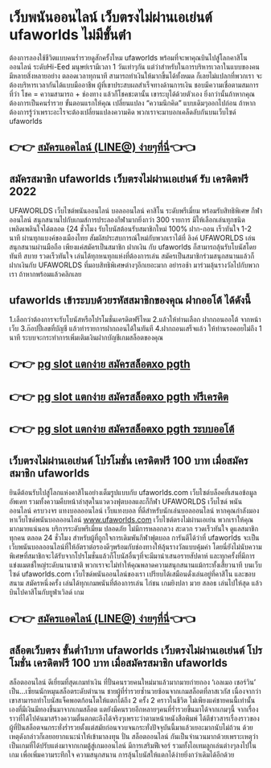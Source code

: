# เว็บพนันออนไลน์ เว็บตรงไม่ผ่านเอเย่นต์ ufaworlds ไม่มีขั้นต่ํา
ต้องการลองใช้ชีวิตแบบคนร่ำรวยดูสักครั้งไหม ufaworlds พร้อมที่จะพาคุณบินไปสู่โลกคาสิโนออนไลน์ ระดับHi-Eed
มนุษย์เรามีเวลา 1 วันเท่าๆกัน แต่ว่าสำหรับในการบริหารเวลาในแบบของคนมีหลายสิ่งหลายอย่าง ตลอดเวลาทุกนาที สามารถทำเงินให้มากขึ้นได้ทั้งหมด 
ก็เลยไม่แปลกที่พวกเรา จะต้องบริหารเวลากันได้แบบมืออาชีพ ผู้ที่เขาประสบผลสำเร็จทางด้านการเงิน ชอบมีความเชื่อตามสมการที่ว่า โชค = ความสามารถ + ช่องทาง 
แล้วก็โชคชะตานั้น เขาระบุได้ด้วยตัวเอง ยิ่งกว่านั้นถ้าหากคุณต้องการเป็นคนร่ำรวย ขั้นตอนแรกให้คุณ เปลี่ยนแปลง “ความนึกคิด” แบบเดิมๆออกไปก่อน 
ถ้าหากต้องการรู้ว่าเพราะอะไรจะต้องเปลี่ยนแปลงความคิด พวกเราจะมาบอกเคล็ดลับกันบนเว็บไซด์ ufaworlds

## 👉👉 [สมัครแอดไลน์ (LINE@) ง่ายๆที่นี่](https://lin.ee/WM4070V)👈👈

## สมัครสมาชิก ufaworlds เว็บตรงไม่ผ่านเอเย่นต์ รับ เครดิตฟรี 2022
UFAWORLDS เว็บไซต์พนันออนไลน์ บอลออนไลน์ คาสิโน ระดับพรีเมี่ยม พร้อมรับสิทธิพิเศษ
กีฬาออนไลน์ สนุกสนานไปกับเกมส์การประลองกีฬามากยิ่งกว่า 300 รายการ มีให้เลือกเล่นทุกชนิด เพลิดเพลินใจได้ตลอด 
{24 ชั่วโมง รับโบนัสต้อนรับสมาชิกใหม่ 100% ฝาก-ถอน เร็วทันใจ 1-2 นาที ผ่านทุกแบงค์ของเมืองไทย
สัมผัสประสบการณ์ใหม่กับพวกเราได้ที่ ลิงค์ UFAWORLDS
เล่นสนุกสนานผ่านมือถือ เพียงแค่สมัครเป็นสมาชิก ฝากเงิน กับ ufaworlds ก็สามารถลุ้นรับโบนัสโดยทันที 
สบาย รวดเร็วทันใจ เล่นได้ทุกหนทุกแห่งที่ต้องการเล่น
สมัครเป็นสมาชิกร่วมสนุกสนานแล้วก็ฝากเงินกับ UFAWORLDS ที่มอบสิทธิพิเศษต่างๆอีกเยอะมาก
อย่ารอช้า มาร่วมลุ้นรางวัลไปกับพวกเรา ถ้าหากพร้อมแล้วคลิกเลย

## ufaworlds เข้าระบบด้วยรหัสสมาชิกของคุณ ฝากออโต้ ได้ดังนี้
1.เลือกว่าต้องการจะรับโบนัสหรือโปรโมชั่นเครดิตฟรีไหม
2.แล้วให้ท่านเลือก ฝากถอนออโต้ จากหน้าเว็บ
3.ก๊อปปี้เลขที่บัญชี แล้วทำรายการฝากถอนได้ในทันที
4.ฝากถอนเสร็จแล้ว ให้ท่านรอคอยไม่ถึง 1 นาที ระบบจะกระทำการเพิ่มเติมเงินฝากบัญชีเกมสล็อตของคุณ

## 👉👉 [pg slot แตกง่าย สมัครสล็อตxo pgth](https://ufaworlds.com/)
## 👉👉 [pg slot แตกง่าย สมัครสล็อตxo pgth ฟรีเครดิต](https://lin.ee/WM4070V)
## 👉👉 [pg slot แตกง่าย สมัครสล็อตxo pgth ระบบออโต้](https://customer.ufaworlds.com/register?agent=ufa)

## เว็บตรงไม่ผ่านเอเย่นต์ โปรโมชั่น เครดิตฟรี 100 บาท เมื่อสมัครสมาชิก ufaworlds 
ยินดีต้อนรับไปสู่โลกแห่งคาสิโนอย่างเต็มรูปแบบกับ ufaworlds.com เว็บไซต์บล็อคที่เสนอข้อมูลอัพเดท รวมทั้งความคืบหน้าล่าสุดในแวดวงฟุตบอลและก็กีฬา UFAWORLDS เว็บไซด์ พนันออนไลน์ ครบวงจร แทงบอลออนไลน์ เว็บแทงบอล ที่ดีสำหรับนักเล่นบอลออนไลน์ หากคุณกำลังมองหาเว็บไซด์พนันบอลออนไลน์ www.ufaworlds.com เว็บไซต์ตรงไม่ผ่านเอเย่น พวกเราให้คุณมากมายแน่นอน บริการระดับพรีเมี่ยม ปลอดภัย ไม่มีการหลอกลวง สะดวก รวดเร็วทันใจ ดูแลสมาชิกทุกคน ตลอด 24 ชั่วโมง
สำหรับผู้ที่ถูกใจการเดิมพันกีฬาฟุตบอล การันตีได้ว่าที่ ufaworlds จะเป็นเว็บพนันบอลออนไลน์ที่ให้อัตราต่อรองดีๆพร้อมกับช่องทางให้ลุ้นรางวัลแบบคุ้มค่า โดยนี่ยังไม่นับความพิเศษที่สมาชิกจะได้รับจากโปรโมชั่นแล้วก็โบนัสอื่นๆที่จะมีมานำเสนอรายสัปดาห์ และทุกครั้งที่มีการแข่งแมตช์ใหญ่ระดับนานาชาติ
พวกเราจะไม่ทำให้คุณพลาดความสนุกสนานแม้กระทั้งเสี้ยวนาที บนเว็บไซด์ ufaworlds.com
เว็บไซด์พนันออนไลน์ของเรา เปรียบได้เสมือนดั่งเล่นอยู่ที่คาสิโน และขอบสนาม สมัครหนึ่งครั้ง เล่นได้ทุกเกมพนันที่ต้องการเล่น ไก่ชน เกมยิงปลา มวย สลอธ เล่นไปให้สุด แล้วบินไปคาสิโนกับยูฟ่าเวิลด์
เกม 
## 👉👉 [สมัครแอดไลน์ (LINE@) ง่ายๆที่นี่](https://lin.ee/WM4070V)👈👈

## สล็อตเว็บตรง ขั้นต่ำ1บาท ufaworlds เว็บตรงไม่ผ่านเอเย่นต์ โปรโมชั่น เครดิตฟรี 100 บาท เมื่อสมัครสมาชิก ufaworlds 

สล็อตออนไลน์ ดีเยี่ยมที่สุดเกมทำเงิน ที่ปั้นคนรวยคนใหม่มาแล้วมากมายก่ายกอง
‘เอลเมอ เชอร์วิน’ เป็น...เซียนนักหมุนสล็อตระดับตำนาน ชายผู้ที่ร่ำรวยซ้ำนวยซ้อนจากเกมสล็อตที่ลาสเวกัส เนื่องจากว่าเขาสามารถทำโบนัสแจ็คพอตก้อนโตให้แตกได้ถึง 2 ครั้ง 2 คราวในชีวิต ไม่เพียงแค่ชายคนนี้เท่านั้นเองที่มีเงินมีทองขึ้นมาจากเกมสล็อต แตยังมีคนรวยอีกหลายๆคนที่ร่ำรวยขึ้นมาได้จากเกมๆนี้ จากเรื่องราวที่ได้ไปค้นมาสร้างความตื่นตกตะลึงได้จริงๆเพราะว่าตามหน้าหนังสือพิมพ์ ได้ตีข่าวสารเรื่องราวของผู้ที่ปั่นสล็อตจนกระทั่งร่ำรวยตั้งแต่สมัยก่อนจวบจนกระทั่งปัจจุบันนี้มาแล้วเยอะมากนับไม่ถ้วน ด้วยเหตุดังกล่าวก็เลยอยากแนะนำให้เข้ามาลงทุน ปั่น สล็อตออนไลน์ กันเป็นจำนวนมากด้วยเพราะเหตุว่าเป็นเกมที่ได้ปรับแต่งมาจากเกมตู้สู่เกมออนไลน์ มีการเสริมฟีเจอร์ รวมทั้งไอเทมลูกเล่นต่างๆลงไปในเกม เพื่อเพิ่มความระทึกใจ ความสนุกสนาน การลุ้นโบนัสให้แตกได้ง่ายยิ่งกว่าเดิมได้อีกด้วย
